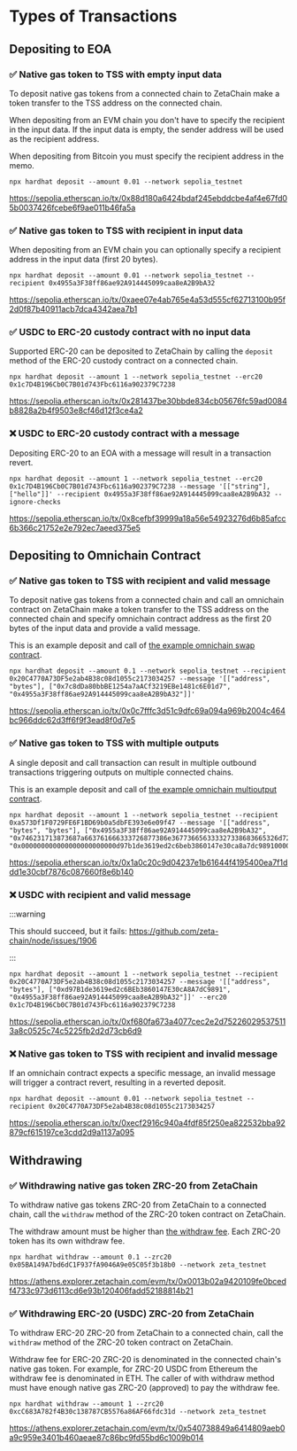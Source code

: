 # Types of Transactions

## Depositing to EOA

### ✅ Native gas token to TSS with empty input data

To deposit native gas tokens from a connected chain to ZetaChain make a token
transfer to the TSS address on the connected chain.

When depositing from an EVM chain you don't have to specify the recipient in the
input data. If the input data is empty, the sender address will be used as the
recipient address.

When depositing from Bitcoin you must specify the recipient address in the memo.

```
npx hardhat deposit --amount 0.01 --network sepolia_testnet
```

https://sepolia.etherscan.io/tx/0x88d180a6424bdaf245ebddcbe4af4e67fd05b0037426fcebe6f9ae011b46fa5a

### ✅ Native gas token to TSS with recipient in input data

When depositing from an EVM chain you can optionally specify a recipient address
in the input data (first 20 bytes).

```
npx hardhat deposit --amount 0.01 --network sepolia_testnet --recipient 0x4955a3F38ff86ae92A914445099caa8eA2B9bA32
```

https://sepolia.etherscan.io/tx/0xaee07e4ab765e4a53d555cf62713100b95f2d0f87b40911acb7dca4342aea7b1

### ✅ USDC to ERC-20 custody contract with no input data

Supported ERC-20 can be deposited to ZetaChain by calling the `deposit` method
of the ERC-20 custody contract on a connected chain.

```
npx hardhat deposit --amount 1 --network sepolia_testnet --erc20 0x1c7D4B196Cb0C7B01d743Fbc6116a902379C7238
```

https://sepolia.etherscan.io/tx/0x281437be30bbde834cb05676fc59ad0084b8828a2b4f9503e8cf46d12f3ce4a2

### ❌ USDC to ERC-20 custody contract with a message

Depositing ERC-20 to an EOA with a message will result in a transaction revert.

```
npx hardhat deposit --amount 1 --network sepolia_testnet --erc20 0x1c7D4B196Cb0C7B01d743Fbc6116a902379C7238 --message '[["string"], ["hello"]]' --recipient 0x4955a3F38ff86ae92A914445099caa8eA2B9bA32 --ignore-checks
```

https://sepolia.etherscan.io/tx/0x8cefbf39999a18a56e54923276d6b85afcc6b366c21752e2e792ec7aeed375e5

## Depositing to Omnichain Contract

### ✅ Native gas token to TSS with recipient and valid message

To deposit native gas tokens from a connected chain and call an omnichain
contract on ZetaChain make a token transfer to the TSS address on the connected
chain and specify omnichain contract address as the first 20 bytes of the input
data and provide a valid message.

This is an example deposit and call of
[the example omnichain swap contract](/developers/omnichain/tutorials/swap/).

```
npx hardhat deposit --amount 0.1 --network sepolia_testnet --recipient 0x20C4770A73DF5e2ab4B38c08d1055c2173034257 --message '[["address", "bytes"], ["0x7c8dDa80bbBE1254a7aACf3219EBe1481c6E01d7", "0x4955a3F38ff86ae92A914445099caa8eA2B9bA32"]]'
```

https://sepolia.etherscan.io/tx/0x0c7fffc3d51c9dfc69a094a969b2004c464bc966ddc62d3ff6f9f3ead8f0d7e5

### ✅ Native gas token to TSS with multiple outputs

A single deposit and call transaction can result in multiple outbound
transactions triggering outputs on multiple connected chains.

This is an example deposit and call of
[the example omnichain multioutput contract](/developers/omnichain/tutorials/single-input-multiple-output/).

```
npx hardhat deposit --amount 1 --network sepolia_testnet --recipient 0xa573Df1F0729FE6F1BD69b0a5dbFE393e6e09f47 --message '[["address", "bytes", "bytes"], ["0x4955a3F38ff86ae92A914445099caa8eA2B9bA32", "0x746231713873687a663761666333726877386e367736656333327338683665326d727730373764306767", "0x000000000000000000000000d97b1de3619ed2c6beb3860147e30ca8a7dc989100000000000000000000000065a45c57636f9bcced4fe193a602008578bca90b"]]'
```

https://sepolia.etherscan.io/tx/0x1a0c20c9d04237e1b61644f4195400ea7f1ddd1e30cbf7876c087660f8e6b140

### ❌ USDC with recipient and valid message

:::warning

This should succeed, but it fails:
https://github.com/zeta-chain/node/issues/1906

:::

```
npx hardhat deposit --amount 1 --network sepolia_testnet --recipient 0x20C4770A73DF5e2ab4B38c08d1055c2173034257 --message '[["address", "bytes"], ["0xd97B1de3619ed2c6BEb3860147E30cA8A7dC9891", "0x4955a3F38ff86ae92A914445099caa8eA2B9bA32"]]' --erc20 0x1c7D4B196Cb0C7B01d743Fbc6116a902379C7238
```

https://sepolia.etherscan.io/tx/0xf680fa673a4077cec2e2d752260295375113a8c0525c74c5225fb2d2d73cb6d9

### ❌ Native gas token to TSS with recipient and invalid message

If an omnichain contract expects a specific message, an invalid message will
trigger a contract revert, resulting in a reverted deposit.

```
npx hardhat deposit --amount 0.01 --network sepolia_testnet --recipient 0x20C4770A73DF5e2ab4B38c08d1055c2173034257
```

https://sepolia.etherscan.io/tx/0xecf2916c940a4fdf85f250ea822532bba92879cf615197ce3cdd2d9a1137a095

## Withdrawing

### ✅ Withdrawing native gas token ZRC-20 from ZetaChain

To withdraw native gas tokens ZRC-20 from ZetaChain to a connected chain, call
the `withdraw` method of the ZRC-20 token contract on ZetaChain.

The withdraw amount must be higher than
[the withdraw fee](/developers/omnichain/gas-fees/). Each ZRC-20 token has its
own withdraw fee.

```
npx hardhat withdraw --amount 0.1 --zrc20 0x05BA149A7bd6dC1F937fA9046A9e05C05f3b18b0 --network zeta_testnet
```

https://athens.explorer.zetachain.com/evm/tx/0x0013b02a9420109fe0bcedf4733c973d6113cd6e93b120406fadd52188814b21

### ✅ Withdrawing ERC-20 (USDC) ZRC-20 from ZetaChain

To withdraw ERC-20 ZRC-20 from ZetaChain to a connected chain, call the
`withdraw` method of the ZRC-20 token contract on ZetaChain.

Withdraw fee for ERC-20 ZRC-20 is denominated in the connected chain's native
gas token. For example, for ZRC-20 USDC from Ethereum the withdraw fee is
denominated in ETH. The caller of with withdraw method must have enough native
gas ZRC-20 (approved) to pay the withdraw fee.

```
npx hardhat withdraw --amount 1 --zrc20 0xcC683A782f4B30c138787CB5576a86AF66fdc31d --network zeta_testnet
```

https://athens.explorer.zetachain.com/evm/tx/0x540738849a6414809aeb0a9c959e3401b460aeae87c86bc9fd55bd6c1009b014
